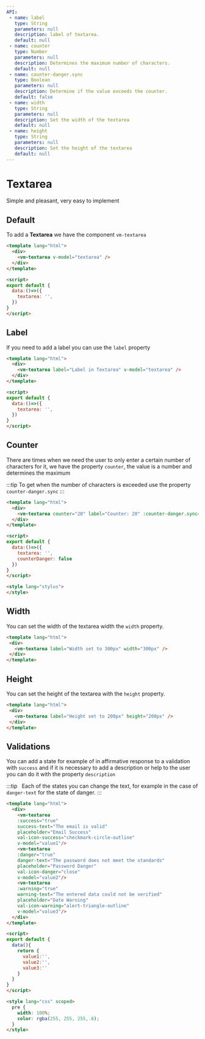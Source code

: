 ```yaml
---
API:
 - name: label
   type: String
   parameters: null
   description: label of textarea.
   default: null
 - name: counter
   type: Number
   parameters: null
   description: Determines the maximum number of characters.
   default: null
 - name: counter-danger.sync
   type: Boolean
   parameters: null
   description: Determine if the value exceeds the counter.
   default: false
 - name: width
   type: String
   parameters: null
   description: Set the width of the textarea
   default: null
 - name: height
   type: String
   parameters: null
   description: Set the height of the textarea
   default: null
---
```


# Textarea

<box header>

  Simple and pleasant, very easy to implement

</box>

<box>

## Default

To add a **Textarea** we have the component `vm-textarea`

<vuecode md>
<div slot="demo">
  <Demos-Textarea-Default />
</div>
<div slot="code">

```html
<template lang="html">
  <div>
    <vm-textarea v-model="textarea" />
  </div>
</template>

<script>
export default {
  data:()=>({
    textarea: '',
  })
}
</script>
```

</div>
</vuecode>
</box>

<box>

## Label

If you need to add a label you can use the `label` property

<vuecode md>
<div slot="demo">
  <Demos-Textarea-Label />
</div>
<div slot="code">

```html
<template lang="html">
  <div>
    <vm-textarea label="Label in Textarea" v-model="textarea" />
  </div>
</template>

<script>
export default {
  data:()=>({
    textarea: '',
  })
}
</script>
```

</div>
</vuecode>
</box>

<box>

## Counter

There are times when we need the user to only enter a certain number of characters for it, we have the property `counter`, the value is a number and determines the maximum

:::tip
  To get when the number of characters is exceeded use the property `counter-danger.sync`
:::

<vuecode md>
<div slot="demo">
  <Demos-Textarea-Counter />
</div>
<div slot="code">

```html
<template lang="html">
  <div>
    <vm-textarea counter="20" label="Counter: 20" :counter-danger.sync="counterDanger" v-model="textarea" />
  </div>
</template>

<script>
export default {
  data:()=>({
    textarea: '',
    counterDanger: false
  })
}
</script>

<style lang="stylus">
</style>
```

</div>
</vuecode>
</box>

 <box>

 ## Width

 You can set the width of the textarea width the `width` property.

 <vuecode md>
<div slot="demo">
  <Demos-Textarea-Width />
</div>
<div slot="code">

 ```html
<template lang="html">
  <div>
    <vm-textarea label="Width set to 300px" width="300px" />
  </div>
</template>
```

 </div>
</vuecode>
</box>

 <box>

 ## Height

 You can set the height of the textarea with the `height` property.

 <vuecode md>
<div slot="demo">
  <Demos-Textarea-Height />
</div>
<div slot="code">

 ```html
<template lang="html">
  <div>
    <vm-textarea label="Height set to 200px" height="200px" />
  </div>
</template>
```

 </div>
</vuecode>
</box>

<box>

## Validations

You can add a state for example of in affirmative response to a validation with `success` and if it is necessary to add a description or help to the user you can do it with the property `description`

:::tip
  Each of the states you can change the text, for example in the case of `danger-text` for the state of danger.
:::

<vuecode md>
<div slot="demo">
  <Demos-Textarea-Validation />
</div>
<div slot="code">

```html
<template lang="html">
  <div>
    <vm-textarea
    :success="true"
    success-text="The email is valid"
    placeholder="Email Success"
    val-icon-success="checkmark-circle-outline"
    v-model="value1"/>
    <vm-textarea
    :danger="true"
    danger-text="The password does not meet the standards"
    placeholder="Password Danger"
    val-icon-danger="close"
    v-model="value2"/>
    <vm-textarea
    :warning="true"
    warning-text="The entered data could not be verified"
    placeholder="Date Warning"
    val-icon-warning="alert-triangle-outline"
    v-model="value3"/>
  </div>
</template>

<script>
export default {
  data(){
    return {
      value1:'',
      value2:'',
      value3:''
    }
  }
}
</script>

<style lang="css" scoped>
  pre {
    width: 100%;
    color: rgba(255, 255, 255,.8);
  }
</style>
```

</div>
</vuecode>

</box>
